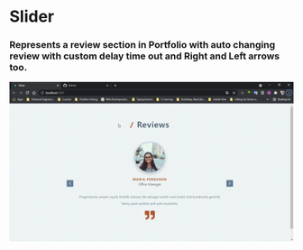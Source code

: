 # Slider

### Represents a review section in Portfolio with auto changing review with custom delay time out and Right and Left arrows too.

![alt project-preview](./public/project-preview.gif)
